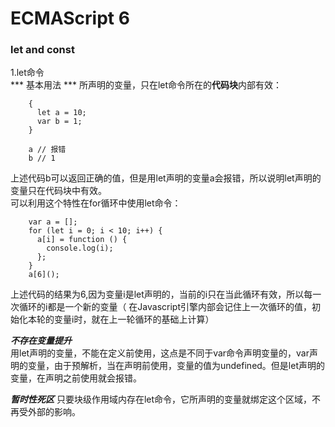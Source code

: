 # ECMAScript 6 #

### let and const ###
       
1.let命令      
*** 基本用法 *** 
所声明的变量，只在let命令所在的**代码块**内部有效：       
		
		{
		  let a = 10;
		  var b = 1;
		}
		
		a // 报错
		b // 1    

上述代码b可以返回正确的值，但是用let声明的变量a会报错，所以说明let声明的变量只在代码块中有效。  
可以利用这个特性在for循环中使用let命令：
				       	
		var a = [];
		for (let i = 0; i < 10; i++) {
		  a[i] = function () {
		    console.log(i);
		  };
		}
		a[6]();    

上述代码的结果为6,因为变量i是let声明的，当前的i只在当此循环有效，所以每一次循环的i都是一个新的变量（	在Javascript引擎内部会记住上一次循环的值，初始化本轮的变量i时，就在上一轮循环的基础上计算）

***不存在变量提升***    
用let声明的变量，不能在定义前使用，这点是不同于var命令声明变量的，var声明的变量，由于预解析，当在声明前使用，变量的值为undefined。但是let声明的变量，在声明之前使用就会报错。     

***暂时性死区***
只要块级作用域内存在let命令，它所声明的变量就绑定这个区域，不再受外部的影响。
 